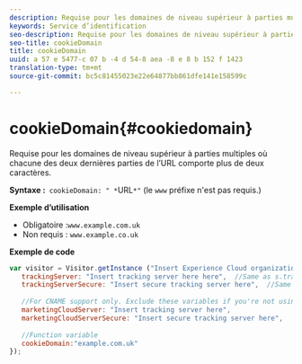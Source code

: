 ```yaml
---
description: Requise pour les domaines de niveau supérieur à parties multiples où chacune des deux dernières parties de l’URL comporte plus de deux caractères.
keywords: Service d’identification
seo-description: Requise pour les domaines de niveau supérieur à parties multiples où chacune des deux dernières parties de l’URL comporte plus de deux caractères.
seo-title: cookieDomain
title: cookieDomain
uuid: a 57 e 5477-c 07 b -4 d 54-8 aea -8 e 8 b 152 f 1423
translation-type: tm+mt
source-git-commit: bc5c81455023e22e64877bb861dfe141e158599c

---
```



# cookieDomain{#cookiedomain}

Requise pour les domaines de niveau supérieur à parties multiples où chacune des deux dernières parties de l’URL comporte plus de deux caractères.

**Syntaxe :**` cookieDomain: " *`URL`*"` (le `www` préfixe n&#39;est pas requis.)

**Exemple d’utilisation**

* Obligatoire :`www.example.com.uk`
* Non requis : `www.example.co.uk`

**Exemple de code**

```js
var visitor = Visitor.getInstance ("Insert Experience Cloud organization ID here",{ 
   trackingServer: "Insert tracking server here here",  //Same as s.trackingServer 
   trackingServerSecure: "Insert secure tracking server here",  //Same as s.trackingServerSecure 
 
   //For CNAME support only. Exclude these variables if you're not using CNAME 
   marketingCloudServer: "Insert tracking server here", 
   marketingCloudServerSecure: "Insert secure tracking server here", 
 
   //Function variable 
   cookieDomain:"example.com.uk" 
});
```


